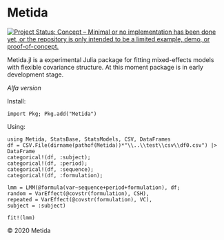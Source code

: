# Metida

[![Project Status: Concept – Minimal or no implementation has been done yet, or the repository is only intended to be a limited example, demo, or proof-of-concept.](https://www.repostatus.org/badges/latest/concept.svg)](https://www.repostatus.org/#concept)

Metida.jl is a experimental Julia package for fitting mixed-effects models with flexible covariance structure. At this moment package is in early development stage.

*Alfa version*

Install:

```
import Pkg; Pkg.add("Metida")
```

Using:

```
using Metida, StatsBase, StatsModels, CSV, DataFrames
df = CSV.File(dirname(pathof(Metida))*"\\..\\test\\csv\\df0.csv") |> DataFrame
categorical!(df, :subject);
categorical!(df, :period);
categorical!(df, :sequence);
categorical!(df, :formulation);

lmm = LMM(@formula(var~sequence+period+formulation), df;
random = VarEffect(@covstr(formulation), CSH),
repeated = VarEffect(@covstr(formulation), VC),
subject = :subject)

fit!(lmm)
```

© 2020 Metida

